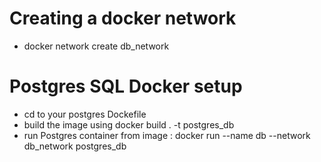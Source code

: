 # Creating a docker network

- docker network create db_network

# Postgres SQL Docker setup

- cd to your postgres Dockefile
- build the image using docker build . -t postgres_db
- run Postgres container from image : docker run --name db --network db_network postgres_db